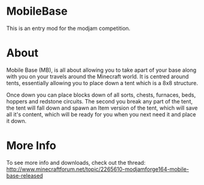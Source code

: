 MobileBase
==========

This is an entry mod for the modjam competition. 

About
=====

Mobile Base (MB), is all about allowing you to take apart of your base along with you on your travels around the Minecraft world. It is centred around tents, essentially allowing you to place down a tent which is a 8x8 structure.

Once down you can place blocks down of all sorts, chests, furnaces, beds, hoppers and redstone circuits. The second you break any part of the tent, the tent will fall down and spawn an Item version of the tent, which will save all it's content, which will be ready for you when you next need it and place it down.

More Info
==========

To see more info and downloads, check out the thread: http://www.minecraftforum.net/topic/2265610-modjamforge164-mobile-base-released
